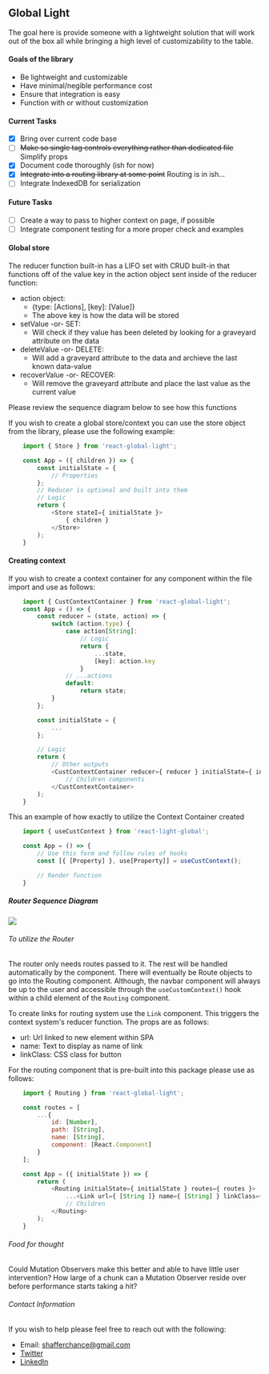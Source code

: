 ## Global Light
The goal here is provide someone with a lightweight solution that will work out of the box all while bringing a high level of customizability to the table.

#### Goals of the library
- Be lightweight and customizable
- Have minimal/negible performance cost
- Ensure that integration is easy
- Function with or without customization

#### Current Tasks
- [x] Bring over current code base
- [ ] ~~Make so single tag controls everything rather than dedicated file~~ Simplify props
- [x] Document code thoroughly (ish for now)
- [x] ~~Integrate into a routing library at some point~~ Routing is in ish...
- [ ] Integrate IndexedDB for serialization

#### Future Tasks
- [ ] Create a way to pass to higher context on page, if possible
- [ ] Integrate component testing for a more proper check and examples

#### Global store
The reducer function built-in has a LIFO set with CRUD built-in that functions 
off of the value key in the action object sent inside of the reducer function:
- action object:
    + {type: [Actions], [key]: [Value]}
    + The above key is how the data will be stored
- setValue -or- SET:
    + Will check if they value has been deleted by looking for a graveyard attribute
      on the data
- deleteValue -or- DELETE:
    + Will add a graveyard attribute to the data and archieve the last known data-value
- recoverValue -or- RECOVER:
    + Will remove the graveyard attribute and place the last value as the current value

Please review the sequence diagram below to see how this functions

If you wish to create a global store/context you can use the store object
from the library, please use the following example:
```javascript
    import { Store } from 'react-global-light';

    const App = ({ children }) => {
        const initialState = {
            // Properties
        };
        // Reducer is optional and built into them
        // Logic
        return (
            <Store stateI={ initialState }>
                { children }
            </Store>
        );
    }
```
#### Creating context
If you wish to create a context container for any component within the file import and use as follows:
```javascript
    import { CustContextContainer } from 'react-global-light';
    const App = () => {
        const reducer = (state, action) => {
            switch (action.type) {
                case action[String]:
                    // Logic
                    return {
                        ...state,
                        [key]: action.key
                    }
                // ...actions
                default:
                    return state;
            }
        };

        const initialState = {
            ...
        };

        // Logic
        return (
            // Other outputs
            <CustContextContainer reducer={ reducer } initialState={ initialState }>
                // Children components
            </CustContextContainer>
        );
    }
```

This an example of how exactly to utilize the Context Container created
```javascript
    import { useCustContext } from 'react-light-global';

    const App = () => {
        // Use this form and follow rules of hooks
        const [{ [Property] }, use[Property]] = useCustContext();

        // Render function
    }
```
##### Router Sequence Diagram
[![](https://mermaid.ink/img/eyJjb2RlIjoic2VxdWVuY2VEaWFncmFtXG5cbkN1c3RvbUNvbnRleHQtPj4rQ3VzdG9tU3RvcmU6IFdoYXQgaXMgeW91ciBpbml0aWFsIHN0YXRlP1xuXG5DdXN0b21TdG9yZS0-PkN1c3RvbUNvbnRleHQ6IFJlZHVjZXIgYW5kIEluaXRpYWwgU3RhdGVcblxuQ3VzdG9tQ29udGV4dC0-PitDdXN0b21TdG9yZTogVmFsdWUgb2YgdXNlUmVkdWNlciBIb29rXG5cbkN1c3RvbVN0b3JlLS14Q29tcG9uZW50OiBXYWl0aW5nIGZvciBBY3Rpb24_IiwibWVybWFpZCI6eyJ0aGVtZSI6ImRlZmF1bHQifSwidXBkYXRlRWRpdG9yIjpmYWxzZX0)](https://mermaid-js.github.io/mermaid-live-editor/#/edit/eyJjb2RlIjoic2VxdWVuY2VEaWFncmFtXG5cbkN1c3RvbUNvbnRleHQtPj4rQ3VzdG9tU3RvcmU6IFdoYXQgaXMgeW91ciBpbml0aWFsIHN0YXRlP1xuXG5DdXN0b21TdG9yZS0-PkN1c3RvbUNvbnRleHQ6IFJlZHVjZXIgYW5kIEluaXRpYWwgU3RhdGVcblxuQ3VzdG9tQ29udGV4dC0-PitDdXN0b21TdG9yZTogVmFsdWUgb2YgdXNlUmVkdWNlciBIb29rXG5cbkN1c3RvbVN0b3JlLS14Q29tcG9uZW50OiBXYWl0aW5nIGZvciBBY3Rpb24_IiwibWVybWFpZCI6eyJ0aGVtZSI6ImRlZmF1bHQifSwidXBkYXRlRWRpdG9yIjpmYWxzZX0)

###### To utilize the Router
The router only needs routes passed to it. The rest will be handled automatically by the component. There 
will eventually be Route objects to go into the Routing component. Although, the navbar component will 
always be up to the user and accessible through the `useCustomContext()` hook within a 
child element of the `Routing` component. 

To create links for routing system use the `Link` component. This triggers
the context system's reducer function. The props are as follows:
- url: Url linked to new element within SPA
- name: Text to display as name of link 
- linkClass: CSS class for button

For the routing component that is pre-built into this package please use as follows:
```javascript
    import { Routing } from 'react-global-light';

    const routes = [
        ...{
            id: [Number],
            path: [String],
            name: [String],
            component: [React.Component]
        }
    ];

    const App = ({ initialState }) => {
        return (
            <Routing initialState={ initialState } routes={ routes }>
                ...<Link url={ [String ]} name={ [String] } linkClass={[String] }/>
                // Children
            </Routing>
        );
    }
```

###### Food for thought
Could Mutation Observers make this better and able to have little user intervention?
How large of a chunk can a Mutation Observer reside over before performance starts taking a hit?

###### Contact Information
If you wish to help please feel free to reach out with the following:
- Email: [shafferchance@gmail.com](mailto:shafferchance@gmail.com)
- [Twitter](https://twitter.com/shafferchance)
- [LinkedIn](https://www.linkedin.com/in/chance-shaffer-2b1511128/)